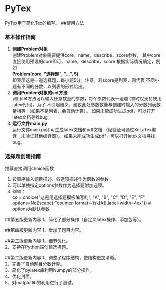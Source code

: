 # PyTex
PyTex用于简化Tex的编写。
##使用方法

### **基本操作指南**
1. **创建Problem对象**<br/>
创建Problem对象需要提供core，name，describe，score参数，
其中core直接使用预设的core即可，name，describe，score
根据实际情况确定，例如<br/>
**Problem(core, "选择题", "...", 5)**<br/>
即表示这是一道选择题，每小题5分。注意，若score是列表，则代表
不同小题有不同的分数，以列表的形式给出。
2. **调用Problem对象的set方法**<br/>
调用set方法可以输入任意数量的参数，每个参数代表一道题
(暂时仅支持使用latex代码)，为了
不引起歧义，建议此处参数数量与创建时输入的分数列表数量相等
（如果不是列表，会自动计算）。
如果未能成功生成pdf，可以打开latex文档寻找bug。
3. **运行文件main.py**<br/>
运行文件main.py即可生成latex文档和pdf文档
（经验证可通过XeLaTex编译，未验证其他编译器）。
如果未能成功生成pdf，可以打开latex文档寻找bug。

### **选择题创建指南**
推荐直接调用choice函数
1. 按顺序输入题目描述、各选项描述作为函数的参数。
2. 可以单独指定options参数作为选择题附加选项。
3. 例如：<br/>
co = choice("这是用选择题模板编写的", "A", "B", "C", "D", "E", "F",
            options=NoEscape(r"counter-format=(tsk[A]),label-width=4ex"))  # options为默认参数

##第五版更新内容
1、简化了部分操作（自定义latex操作、添加包等）。<br/>

##第四版更新内容
1、增加了题目内容。<br/>

##第三版更新内容
1、细节优化。<br/>
2、支持在Python端创建选择题。<br/>

##第二版更新内容
1、调整了程序结构，使结构更加清晰。<br/>
2、完善了自动题目分数计算。<br/>
3、简化了pylatex库利用Numpy的部分操作。<br/>
4、优化封面。<br/>
5、对matplotlib的利用进行了测试。<br/>


